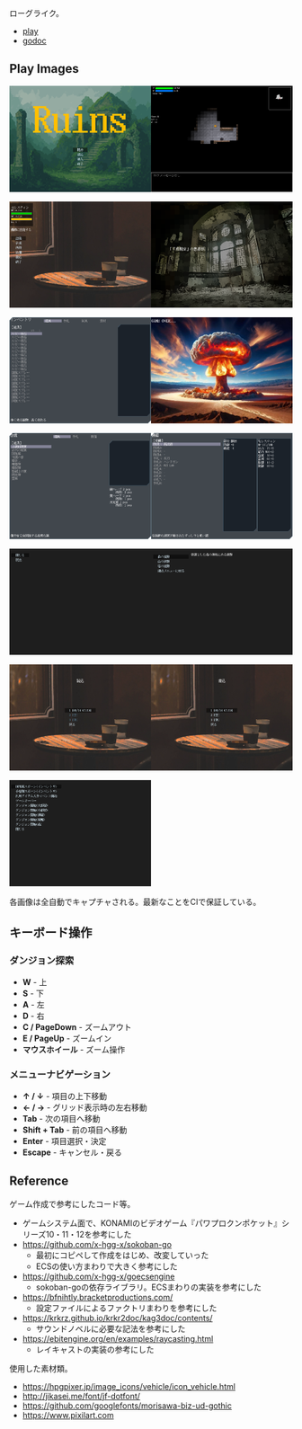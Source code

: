 ローグライク。

- [play](https://kijimad.github.io/ruins/)
- [godoc](https://kijimad.github.io/ruins/godoc/pkg/github.com/kijimaD/ruins/lib/)

## Play Images

<img src="./vrtimages/MainMenu.png" width="50%" /><img src="./vrtimages/Dungeon.png" width="50%" />

<img src="./vrtimages/HomeMenu.png" width="50%" /><img src="./vrtimages/Intro.png" width="50%" />

<img src="./vrtimages/InventoryMenu.png" width="50%" /><img src="./vrtimages/GameOver.png" width="50%" />

<img src="./vrtimages/CraftMenu.png" width="50%" /><img src="./vrtimages/EquipMenu.png" width="50%" />

<img src="./vrtimages/DungeonMenu.png" width="50%" /><img src="./vrtimages/DungeonSelect.png" width="50%" />

<img src="./vrtimages/LoadMenu.png" width="50%" /><img src="./vrtimages/SaveMenu.png" width="50%" />

<img src="./vrtimages/DebugMenu.png" width="50%" />

各画像は全自動でキャプチャされる。最新なことをCIで保証している。

## キーボード操作

### ダンジョン探索
- **W** - 上
- **S** - 下
- **A** - 左
- **D** - 右
- **C / PageDown** - ズームアウト
- **E / PageUp** - ズームイン
- **マウスホイール** - ズーム操作

### メニューナビゲーション
- **↑ / ↓** - 項目の上下移動
- **← / →** - グリッド表示時の左右移動
- **Tab** - 次の項目へ移動
- **Shift + Tab** - 前の項目へ移動
- **Enter** - 項目選択・決定
- **Escape** - キャンセル・戻る

## Reference

ゲーム作成で参考にしたコード等。

- ゲームシステム面で、KONAMIのビデオゲーム『パワプロクンポケット』シリーズ10・11・12を参考にした
- https://github.com/x-hgg-x/sokoban-go
  - 最初にコピペして作成をはじめ、改変していった
  - ECSの使い方まわりで大きく参考にした
- https://github.com/x-hgg-x/goecsengine
  - sokoban-goの依存ライブラリ。ECSまわりの実装を参考にした
- https://bfnihtly.bracketproductions.com/
  - 設定ファイルによるファクトリまわりを参考にした
- https://krkrz.github.io/krkr2doc/kag3doc/contents/
  - サウンドノベルに必要な記法を参考にした
- https://ebitengine.org/en/examples/raycasting.html
  - レイキャストの実装の参考にした

使用した素材類。

- https://hpgpixer.jp/image_icons/vehicle/icon_vehicle.html
- http://jikasei.me/font/jf-dotfont/
- https://github.com/googlefonts/morisawa-biz-ud-gothic
- https://www.pixilart.com
